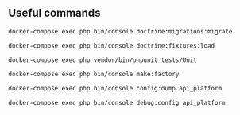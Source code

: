 ## Useful commands

```sh
docker-compose exec php bin/console doctrine:migrations:migrate
```
```sh
docker-compose exec php bin/console doctrine:fixtures:load
```
```sh
docker-compose exec php vendor/bin/phpunit tests/Unit
```
```sh
docker-compose exec php bin/console make:factory
```
```sh
docker-compose exec php bin/console config:dump api_platform
```
```sh
docker-compose exec php bin/console debug:config api_platform
```